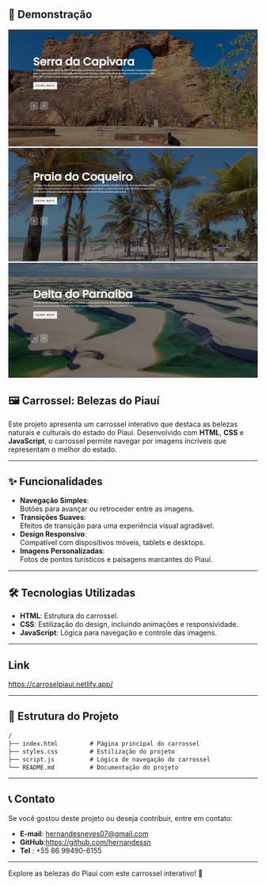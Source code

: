 ## 📸 **Demonstração**  

<img src="https://github.com/Hernandessn/carrosel-belezas-do-piaui/blob/main/img/screenshot/3.png?raw=true"/>
<img src="https://github.com/Hernandessn/carrosel-belezas-do-piaui/blob/main/img/screenshot/2.png?raw=true"/>
<img src="https://github.com/Hernandessn/carrosel-belezas-do-piaui/blob/main/img/screenshot/1.png?raw=true"/>

## 🖼️ Carrossel: Belezas do Piauí 

Este projeto apresenta um carrossel interativo que destaca as belezas naturais e culturais do estado do Piauí. Desenvolvido com **HTML**, **CSS** e **JavaScript**, o carrossel permite navegar por imagens incríveis que representam o melhor do estado.  

---

## ✨ **Funcionalidades**  

- **Navegação Simples**:  
  Botões para avançar ou retroceder entre as imagens.  
- **Transições Suaves**:  
  Efeitos de transição para uma experiência visual agradável.  
- **Design Responsivo**:  
  Compatível com dispositivos móveis, tablets e desktops.  
- **Imagens Personalizadas**:  
  Fotos de pontos turísticos e paisagens marcantes do Piauí.  

---

## 🛠️ **Tecnologias Utilizadas**  

- **HTML**: Estrutura do carrossel.  
- **CSS**: Estilização do design, incluindo animações e responsividade.  
- **JavaScript**: Lógica para navegação e controle das imagens.  

---
## Link
https://carroselpiaui.netlify.app/

---
## 📂 **Estrutura do Projeto**  

```
/
├── index.html         # Página principal do carrossel
├── styles.css         # Estilização do projeto
├── script.js          # Lógica de navegação do carrossel
└── README.md          # Documentação do projeto
```  

---

## 📞 **Contato**  

Se você gostou deste projeto ou deseja contribuir, entre em contato:  
- **E-mail**: hernandesneves07@gmail.com
- **GitHub**:https://github.com/hernandessn
- **Tel** : +55 86 99490-6155
---

Explore as belezas do Piauí com este carrossel interativo! 🚀  

